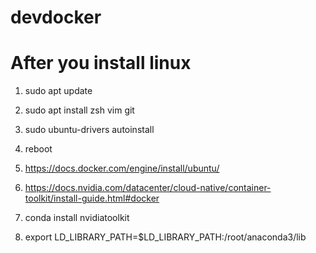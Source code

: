 # devdocker

# After you install linux

1. sudo apt update

2. sudo apt install zsh vim git

3. sudo ubuntu-drivers autoinstall

4. reboot

5. https://docs.docker.com/engine/install/ubuntu/

6. https://docs.nvidia.com/datacenter/cloud-native/container-toolkit/install-guide.html#docker

7. conda install nvidiatoolkit

8. export LD_LIBRARY_PATH=$LD_LIBRARY_PATH:/root/anaconda3/lib
